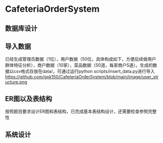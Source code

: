 # CafeteriaOrderSystem
## 数据库设计

## 导入数据
已经生成管理员数据（1位），用户数据（50位，具体构成如下，方便后续做用户群体特征分析），商户数据（10家），菜品数据（50道，每家商户5道）。生成的数据以csv格式存放在data/，可通过运行python scripts/insert_data.py进行导入
https://github.com/gxk150/CafeteriaOrderSystem/blob/main/image/user_structure.png


## ER图以及表结构
按照题目要求设计ER图和表结构，已完成基本表结构设计，还需要检查参照完整性

## 系统设计

